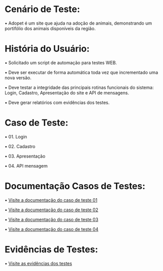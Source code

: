# Cenário de Teste:
• Adopet é um site que ajuda na adoção de animais, demonstrando um portifólio dos animais disponíveis da região. 

# História do Usuário:
• Solicitado um script de automação para testes WEB.

• Deve ser executar de forma automática toda vez que incrementado uma nova versão.

• Deve testar a integridade das principais rotinas funcionais do sistema: Login, Cadastro, Apresentação do site e API de mensagens.

• Deve gerar relatórios com evidências dos testes.

# Caso de Teste:

• 01. Login

• 02. Cadastro

• 03. Apresentação

• 04. API mensagem

# Documentação Casos de Testes:

• [Visite a documentação do caso de teste 01](https://github.com/Rodrigofarnum/WEB_Automation_Adopet/blob/master/cypress/results/Caso%20de%20Teste/Caso%20de%20Teste%2001_Login.pdf)

• [Visite a documentação do caso de teste 02](https://github.com/Rodrigofarnum/WEB_Automation_Adopet/blob/master/cypress/results/Caso%20de%20Teste/Caso%20de%20Teste%2002%20_Cadastro.pdf)

• [Visite a documentação do caso de teste 03](https://github.com/Rodrigofarnum/WEB_Automation_Adopet/blob/master/cypress/results/Caso%20de%20Teste/Caso%20de%20Teste%2003%20_Apresenta%C3%A7%C3%A3o.pdf)

• [Visite a documentação do caso de teste 04](https://github.com/Rodrigofarnum/WEB_Automation_Adopet/blob/master/cypress/results/Caso%20de%20Teste/Caso%20de%20Teste%2004%20-_API_mensagens.pdf)


# Evidências de Testes:

• [Visite as evidências dos testes](https://github.com/Rodrigofarnum/WEB_Automation_Adopet/tree/master/cypress/results)


